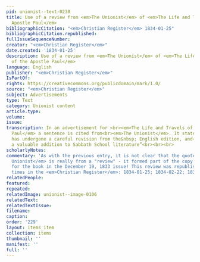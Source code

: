 ```yaml
---
pid: unionist--text-0230
title: Use of a review from <em>The Unionist</em> of <em>The Life and Travels of the
  Apostle Paul</em>
bibliographicCitation: "<em>Christian Register</em> 1834-01-25"
bibliographicCitation.republished: 
fullIssueSequenceNumber: 
creator: "<em>Christian Register</em>"
date.created: '1834-01-25'
description: Use of a review from <em>The Unionist</em> of <em>The Life and Travels
  of the Apostle Paul</em>
language: English
publisher: "<em>Christian Register</em>"
IsPartOf: 
rights: https://creativecommons.org/publicdomain/mark/1.0/
source: "<em>Christian Register</em>"
subject: Advertisements
type: Text
category: Unionist content
article.type: 
volume: 
issue: 
transcription: In an advertisement for <br><em>The Life and Travels of the Apostle
  Paul</em> a sentence is cited from<br><em>The Unionist</em>. It states “The work
  has undergone a careful revision from the&nbsp; English edition, and<br>may be considered
  a valuable addition to Sabbath School literature”<br><br><br>
scholarlyNotes: 
commentary: 'As with the previous entry, it is not clear that the quote from <em>The
  Unionist</em> is really from a "review" - it formed part of the copy in the advertisement
  for the book in the December 19, 1833 issue! This review was republished numerous
  times in the <em>Christian Register</em>: 1834-01-25; 1834-02-22; 1834-03-08; 1834-04-12'
relatedPeople: 
featured: 
repeated: 
relatedImage: unionist--image-0106
relatedText: 
relatedTextIssue: 
filename: 
caption: 
order: '229'
layout: items_item
collection: items
thumbnail: ''
manifest: ''
full: ''
---
```

